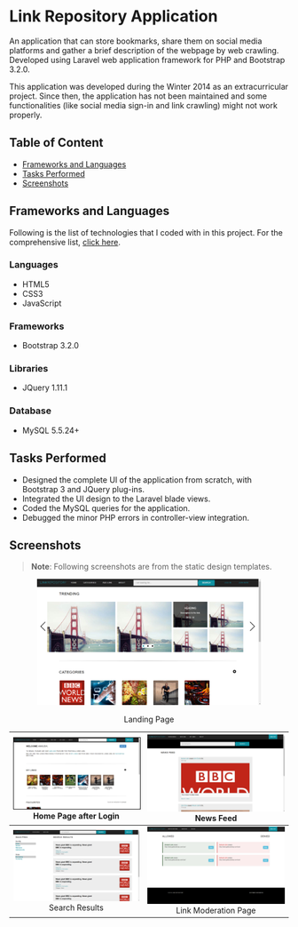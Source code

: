 # Link Repository Application
An application that can store bookmarks, share them on social media platforms and gather a brief description of the webpage by web crawling. Developed using Laravel web application framework for PHP and Bootstrap 3.2.0.

This application was developed during the Winter 2014 as an extracurricular project. Since then, the application has not been maintained and some functionalities (like social media sign-in and link crawling) might not work properly.

## Table of Content
- [Frameworks and Languages](#frameworks-and-languages)
- [Tasks Performed](#tasks-performed)
- [Screenshots](#screenshots)

## Frameworks and Languages
Following is the list of technologies that I coded with in this project. For the comprehensive list, <a href="readme/dependencies.md">click here</a>.

### Languages
- HTML5
- CSS3
- JavaScript

### Frameworks
- Bootstrap 3.2.0

### Libraries
- JQuery 1.11.1

### Database
- MySQL 5.5.24+

## Tasks Performed
- Designed the complete UI of the application from scratch, with Bootstrap 3 and JQuery plug-ins.
- Integrated the UI design to the Laravel blade views.
- Coded the MySQL queries for the application.
- Debugged the minor PHP errors in controller-view integration.

## Screenshots

> **Note**: Following screenshots are from the static design templates.

<p align="center"><img src="readme/screenshots/ss_1.png" title="Home Page" width=80%></p>
<p align="center">Landing Page</p>


|<img src="readme/screenshots/ss_2.png" title="Home Page after Login" width=100% border="1"> Home Page after Login|<img src="readme/screenshots/ss_3.png" title="News Feed" width=100%> News Feed|
|:-------------------------:|:-------------------------:|
|<img src="readme/screenshots/ss_4.png" title="Search Results" width=100%> Search Results|<img src="readme/screenshots/ss_5.png" title="Link Moderation Page" width=100%> Link Moderation Page|
